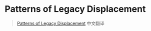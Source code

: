 # Patterns of Legacy Displacement
> [Patterns of Legacy Displacement](https://martinfowler.com/articles/patterns-legacy-displacement/) 中文翻译
